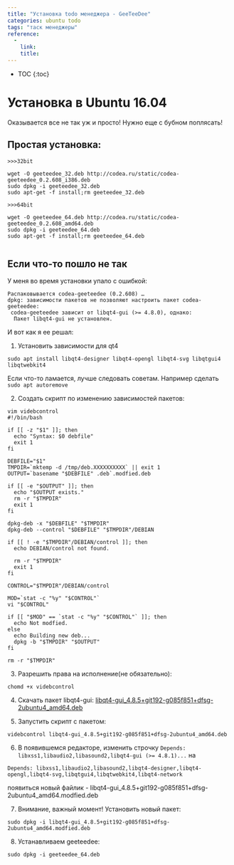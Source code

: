 ```yaml
---
title: "Установка todo менеджера - GeeTeeDee"
categories: ubuntu todo
tags: "таск менеджеры"
reference:
  -
    link:
    title:
---
```


* TOC 
{:toc}

# Установка в Ubuntu 16.04
Оказывается все не так уж и просто! Нужно еще с бубном поплясать!

## Простая установка:
<pre><code class="shell">>>>32bit

wget -O geeteedee_32.deb http://codea.ru/static/codea-geeteedee_0.2.608_i386.deb
sudo dpkg -i geeteedee_32.deb
sudo apt-get -f install;rm geeteedee_32.deb

>>>64bit

wget -O geeteedee_64.deb http://codea.ru/static/codea-geeteedee_0.2.608_amd64.deb
sudo dpkg -i geeteedee_64.deb
sudo apt-get -f install;rm geeteedee_64.deb

</code></pre>

## Если что-то пошло не так

У меня во время установки упало с ошибкой:
<pre><code class="shell">Распаковывается codea-geeteedee (0.2.608) …
dpkg: зависимости пакетов не позволяют настроить пакет codea-geeteedee:
 codea-geeteedee зависит от libqt4-gui (>= 4.8.0), однако:
  Пакет libqt4-gui не установлен.
</code></pre>

И вот как я ее решал:

1. Установить зависимости для qt4
<pre><code class="shell">sudo apt install libqt4-designer libqt4-opengl libqt4-svg libqtgui4 libqtwebkit4
</code></pre>
Если что-то ламается, лучше следовать советам. Например сделать ```sudo apt autoremove```

2. Создать скрипт по изменению зависимостей пакетов:
<pre><code class="perl">vim videbcontrol
#!/bin/bash

if [[ -z "$1" ]]; then
  echo "Syntax: $0 debfile"
  exit 1
fi

DEBFILE="$1"
TMPDIR=`mktemp -d /tmp/deb.XXXXXXXXXX` || exit 1
OUTPUT=`basename "$DEBFILE" .deb`.modfied.deb

if [[ -e "$OUTPUT" ]]; then
  echo "$OUTPUT exists."
  rm -r "$TMPDIR"
  exit 1
fi

dpkg-deb -x "$DEBFILE" "$TMPDIR"
dpkg-deb --control "$DEBFILE" "$TMPDIR"/DEBIAN

if [[ ! -e "$TMPDIR"/DEBIAN/control ]]; then
  echo DEBIAN/control not found.

  rm -r "$TMPDIR"
  exit 1
fi

CONTROL="$TMPDIR"/DEBIAN/control

MOD=`stat -c "%y" "$CONTROL"`
vi "$CONTROL"

if [[ "$MOD" == `stat -c "%y" "$CONTROL"` ]]; then
  echo Not modfied.
else
  echo Building new deb...
  dpkg -b "$TMPDIR" "$OUTPUT"
fi

rm -r "$TMPDIR"
</code></pre>

3. Разрешить права на исполнение(не обязательно):
<pre><code class="shell">chomd +x videbcontrol
</code></pre>

4. Скачать пакет libqt4-gui:
[libqt4-gui_4.8.5+git192-g085f851+dfsg-2ubuntu4_amd64.deb](https://ubuntu.pkgs.org/14.04/ubuntu-universe-amd64/libqt4-gui_4.8.5+git192-g085f851+dfsg-2ubuntu4_amd64.deb.html)

5. Запустить скрипт с пакетом:
<pre><code class="shell">videbcontrol libqt4-gui_4.8.5+git192-g085f851+dfsg-2ubuntu4_amd64.deb
</code></pre>

6. В появившемся редакторе, изменить строчку ```Depends: libxss1,libaudio2,libasound2,libqt4-gui (>= 4.8.1)...``` на
<pre><code class="perl">Depends: libxss1,libaudio2,libasound2,libqt4-designer,libqt4-opengl,libqt4-svg,libqtgui4,libqtwebkit4,libqt4-network
</code></pre>
появиться новый файлик - libqt4-gui_4.8.5+git192-g085f851+dfsg-2ubuntu4_amd64.modfied.deb

7. Внимание, важный момент! Установить новый пакет:
<pre><code class="perl">sudo dpkg -i libqt4-gui_4.8.5+git192-g085f851+dfsg-2ubuntu4_amd64.modfied.deb
</code></pre>

8. Устанавливаем geeteedee:
<pre><code class="perl">sudo dpkg -i geeteedee_64.deb
</code></pre>